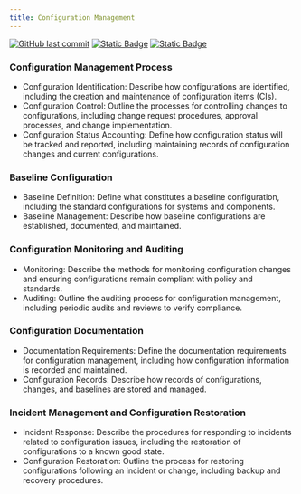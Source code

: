 ```yaml
---
title: Configuration Management
---
```

[![GitHub last commit][commitbadge]][commits]
[![Static Badge](https://img.shields.io/badge/Revision_History-gray?logo=searxng&logoColor=ffffff)][commits]
[![Static Badge](https://img.shields.io/badge/Approved-darkgreen?logo=ticktick&logoColor=ffffff)][commits]

<!--bodytext-->
### Configuration Management Process
* Configuration Identification: Describe how configurations are identified, including the creation and maintenance of configuration items (CIs).
* Configuration Control: Outline the processes for controlling changes to configurations, including change request procedures, approval processes, and change implementation.
* Configuration Status Accounting: Define how configuration status will be tracked and reported, including maintaining records of configuration changes and current configurations.
### Baseline Configuration
* Baseline Definition: Define what constitutes a baseline configuration, including the standard configurations for systems and components.
* Baseline Management: Describe how baseline configurations are established, documented, and maintained.
### Configuration Monitoring and Auditing
* Monitoring: Describe the methods for monitoring configuration changes and ensuring configurations remain compliant with policy and standards.
* Auditing: Outline the auditing process for configuration management, including periodic audits and reviews to verify compliance.
### Configuration Documentation
* Documentation Requirements: Define the documentation requirements for configuration management, including how configuration information is recorded and maintained.
* Configuration Records: Describe how records of configurations, changes, and baselines are stored and managed.
### Incident Management and Configuration Restoration
* Incident Response: Describe the procedures for responding to incidents related to configuration issues, including the restoration of configurations to a known good state.
* Configuration Restoration: Outline the process for restoring configurations following an incident or change, including backup and recovery procedures.

<!--ref links -->
[commitbadge]: https://img.shields.io/github/last-commit/jluufigma/grc-docs?path=gov%2Fcm.md&logo=figma&logoColor=white&label=last%20updated&color=darkgreen
[commits]: https://github.com/jluufigma/grc-docs/commits/main/gov/cm.md